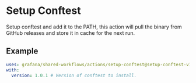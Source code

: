 # Setup Conftest

Setup conftest and add it to the PATH, this action will pull the binary from GitHub releases and store it in cache for the next run.

## Example

<!-- x-release-please-start-version -->

```yaml
uses: grafana/shared-workflows/actions/setup-conftest@setup-conftest-v1.0.1
with:
  version: 1.0.1 # Version of conftest to install.
```

<!-- x-release-please-end-version -->
